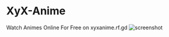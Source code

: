 # XyX-Anime
Watch Animes Online For Free on xyxanime.rf.gd
![screenshot](https://xyxanime.rf.gd/preview1.png)
